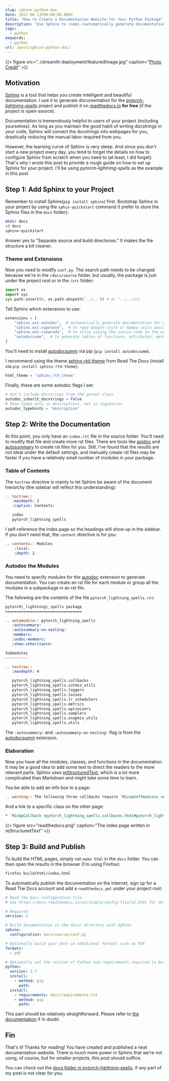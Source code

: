 ```yaml
---
slug: sphinx-python-doc
date: 2021-06-13T00:00:00.000Z
title: "How to Create a Documentation Website for Your Python Package"
description: "Use Sphinx to (semi-)automatically generate documentation from docstrings"
tags:
  - python
keywords:
  - python
url: /post/sphinx-python-doc/
---
```


{{< figure src="../streamlit-deployment/featuredImage.jpg" caption="[Photo Credit](https://pixabay.com/photos/people-religion-art-statue-street-3299174/)" >}}

## Motivation

[Sphinx](https://www.sphinx-doc.org/en/master/) is a tool that helps you create intelligent and beautiful documentation. I use it to generate documentation for the [_pytorch-lightning-spells_](https://github.com/veritable-tech/pytorch-lightning-spells) project and publish it on [readthedocs.io](https://pytorch-lightning-spells.readthedocs.io/) **for free** (if the project is open-source).

Documentation is tremendously helpful to users of your project (including yourselves). As long as you maintain the good habit of writing docstrings in your code, Sphinx will convert the docstrings into webpages for you, drastically reducing the manual labor required from you.

However, the learning curve of Sphinx is very steep. And since you don't start a new project every day, you tend to forget the details on how to configure Sphinx from scratch when you need to (at least, I did forget). That's why I wrote this post to provide a rough guide on how to set up Sphinx for your project. I'll be using _pytorch-lightning-spells_ as the example in this post.

## Step 1: Add Sphinx to your Project

Remember to install Sphinx(`pip install sphinx`) first. Bootstrap Sphinx in your project by using the `sphix-quickstart` command (I prefer to store the Sphinx files in the `docs` folder):

```bash
mkdir docs
cd docs
sphinx-quickstart
```

Answer yes to "Separate source and build directories." It makes the file structure a bit cleaner.

### Theme and Extensions

Now you need to modify `conf.py`. The search path needs to be changed because we're in the `/docs/source` folder, but usually, the package is just under the project root or in the `/src` folder:

```python
import os
import sys
sys.path.insert(0, os.path.abspath('../..')) # or "../../src
```

Tell Sphinx which extensions to use:

```python
extensions = [
    "sphinx.ext.autodoc",  # automatically generate documentation for modules
    "sphinx.ext.napoleon",  # to read Google-style or Numpy-style docstrings
    "sphinx.ext.viewcode",  # to allow vieing the source code in the web page
    "autodocsumm",  # to generate tables of functions, attributes, methods, etc.
]
```

You'll need to install [autodocsumm](https://github.com/Chilipp/autodocsumm) via pip (`pip install autodocsumm`).

I recommend using the theme [sphinx-rtd-theme](https://sphinx-rtd-theme.readthedocs.io/en/stable/) from Read The Docs (install via `pip install sphinx-rtd-theme`):

```python
html_theme = 'sphinx_rtd_theme'
```

Finally, these are some autodoc flags I set:

```python
# don't include docstrings from the parent class
autodoc_inherit_docstrings = False
# Show types only in descriptions, not in signatures
autodoc_typehints = "description"
```

## Step 2: Write the Documentation

At this point, you only have an `index.rst` file in the source folder. You'll need to modify that file and create more rst files. There are tools like [apidoc](https://www.sphinx-doc.org/en/master/man/sphinx-apidoc.html) and [autosummary](https://www.sphinx-doc.org/en/master/usage/extensions/autosummary.html) to create rst files for you. Still, I've found that the results are not ideal under the default settings, and manually create rst files may be faster if you have a relatively small number of modules in your package.

### Table of Contents

The `toctree` directive is mainly to let Sphinx be aware of the document hierarchy (the sidebar will reflect this understanding):

```rst
.. toctree::
   :maxdepth: 3
   :caption: Contents:

   index
   pytorch_lightning_spells
```

I self-reference the index page so the headings will show up in the sidebar.  If you don't need that, the `content` directive is for you:

```rst
.. contents:: Modules
    :local:
    :depth: 2
```

### Autodoc the Modules

You need to specify modules for the [autodoc](https://www.sphinx-doc.org/en/master/usage/extensions/autodoc.html) extension to generate documentation. You can create an rst file for each module or group all the modules in a subpackage in an rst file.

The following are the contents of the file `pytorch_lightning_spells.rst`:

```rst
pytorch\_lightning\_spells package
==================================

.. automodule:: pytorch_lightning_spells
   :autosummary:
   :autosummary-no-nesting:
   :members:
   :undoc-members:
   :show-inheritance:

Submodules
----------

.. toctree::
   :maxdepth: 4

   pytorch_lightning_spells.callbacks
   pytorch_lightning_spells.cutmix_utils
   pytorch_lightning_spells.loggers
   pytorch_lightning_spells.losses
   pytorch_lightning_spells.lr_schedulers
   pytorch_lightning_spells.metrics
   pytorch_lightning_spells.optimizers
   pytorch_lightning_spells.samplers
   pytorch_lightning_spells.snapmix_utils
   pytorch_lightning_spells.utils

```

The `:autosummary:` and `:autosummary-no-nesting:` flag is from the [autodocsumm](https://github.com/Chilipp/autodocsumm) extension.

### Elaboration

Now you have all the modules, classes, and functions in the documentation. It may be a good idea to add some text to direct the readers to the more relevant parts. Sphinx uses [reStructuredText](https://www.sphinx-doc.org/en/master/usage/restructuredtext/basics.html), which is a lot more complicated than Markdown and might take some time to learn.

You be able to add an info box to a page:

```rst
.. warning:: The following three callbacks require `MixupSoftmaxLoss <pytorch_lightning_spells.losses.html#pytorch_lightning_spells.losses.MixupSoftmaxLoss>`_ to be used. The target 1-D tensor will be converted to a 2-D one after the callback. The MixupSoftmaxLoss will calculate the correct cross-entropy loss from the 2-D tensor.
```

And a link to a specific class on the other page:

```rst
* `MixUpCallback <pytorch_lightning_spells.callbacks.html#pytorch_lightning_spells.callbacks.MixUpCallback>`_
```

{{< figure src="readthedocs.png" caption="The index page written in reStructuredText" >}}

## Step 3: Build and Publish

To build the HTML pages, simply run `make html` in the `docs` folder. You can then open the results in the browser (I'm using Firefox):

```bash
firefox build/html/index.html
```

To automatically publish the documentation on the Internet, sign up for a Read The Docs account and add a `readthedocs.yml` under your project root:

```yaml
# Read the Docs configuration file
# See https://docs.readthedocs.io/en/stable/config-file/v2.html for details

# Required
version: 2

# Build documentation in the docs/ directory with Sphinx
sphinx:
  configuration: docs/source/conf.py

# Optionally build your docs in additional formats such as PDF
formats:
  - pdf

# Optionally set the version of Python and requirements required to build your docs
python:
  version: 3.7
  install:
    - method: pip
      path: .
  install:
    - requirements: docs/requirements.txt
    - method: pip
      path: .
```

This part should be relatively straightforward. Please refer to [the documentation](https://docs.readthedocs.io/en/stable/intro/getting-started-with-sphinx.html) if in doubt.

## Fin

That's it! Thanks for reading! You have created and published a neat documentation website. There is much more power in Sphinx that we're not using, of course, but for smaller projects, this post should suffice.

You can check out the [docs folder in pytorch-lightning-spells](https://github.com/veritable-tech/pytorch-lightning-spells/tree/master/docs), if any part of my post is not clear for you.
